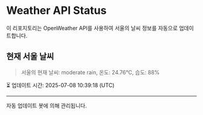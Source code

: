 
# Weather API Status

이 리포지토리는 OpenWeather API를 사용하여 서울의 날씨 정보를 자동으로 업데이트합니다.

## 현재 서울 날씨
> 서울의 현재 날씨: moderate rain, 온도: 24.76°C, 습도: 88%

⏳ 업데이트 시간: 2025-07-08 10:39:18 (UTC)

---
자동 업데이트 봇에 의해 관리됩니다.
